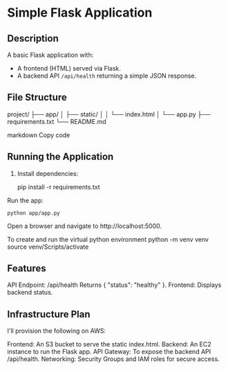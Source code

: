 # Simple Flask Application

## Description
A basic Flask application with:
- A frontend (HTML) served via Flask.
- A backend API `/api/health` returning a simple JSON response.

## File Structure
project/ 
├── app/ 
│ ├── static/ 
│ │ └── index.html 
│ └── app.py 
├── requirements.txt 
└── README.md

markdown
Copy code

## Running the Application
1. Install dependencies:

   pip install -r requirements.txt

Run the app:

    python app/app.py

Open a browser and navigate to http://localhost:5000.

To create and run the virtual python environment 
    python -m venv venv
    source venv/Scripts/activate

## Features
API Endpoint: /api/health
Returns { "status": "healthy" }.
Frontend: Displays backend status.

## Infrastructure Plan
I'll provision the following on AWS:

Frontend: An S3 bucket to serve the static index.html.
Backend: An EC2 instance to run the Flask app.
API Gateway: To expose the backend API /api/health.
Networking: Security Groups and IAM roles for secure access.
